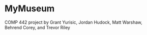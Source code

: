 # MyMuseum

COMP 442 project by Grant Yurisic, Jordan Hudock, Matt Warshaw, Behrend Corey, and Trevor Riley
